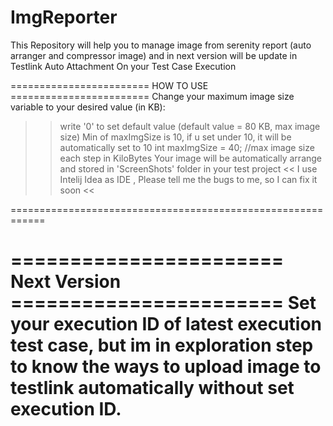 # ImgReporter
This Repository will help you to manage image from serenity report (auto arranger and compressor image) and in next version will be update in Testlink Auto Attachment On your Test Case Execution

======================== HOW TO USE ========================
Change your maximum image size variable to your desired value (in KB):
>> write '0' to set default value (default value = 80 KB, max image size)
>> Min of maxImgSize is 10, if u set under 10, it will be automatically set to 10
>> int maxImgSize = 40; //max image size each step in KiloBytes
>> Your image will be automatically arrange and stored in 'ScreenShots' folder in your test project <<
>> I use Intelij Idea as IDE , Please tell me the bugs to me, so I can fix it soon <<

============================================================

======================= Next Version =======================
Set your execution ID of latest execution test case, but im in exploration step to know the ways to upload image to testlink automatically without set execution ID.
============================================================
